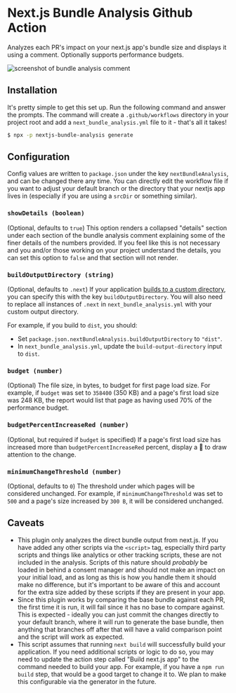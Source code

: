 # Next.js Bundle Analysis Github Action

Analyzes each PR's impact on your next.js app's bundle size and displays it using a comment. Optionally supports performance budgets.

![screenshot of bundle analysis comment](https://p176.p0.n0.cdn.getcloudapp.com/items/BluKP76d/2b51f74a-9c0f-481f-b76a-9b36cf37d369.png?v=ddd23d0d9ee1ee9ad40487d181ed917f)

## Installation

It's pretty simple to get this set up. Run the following command and answer the prompts. The command will create a `.github/workflows` directory in your project root and add a `next_bundle_analysis.yml` file to it - that's all it takes!

```sh
$ npx -p nextjs-bundle-analysis generate
```

## Configuration

Config values are written to `package.json` under the key `nextBundleAnalysis`, and can be changed there any time. You can directly edit the workflow file if you want to adjust your default branch or the directory that your nextjs app lives in (especially if you are using a `srcDir` or something similar).

### `showDetails (boolean)`

(Optional, defaults to `true`) This option renders a collapsed "details" section under each section of the bundle analysis comment explaining some of the finer details of the numbers provided. If you feel like this is not necessary and you and/or those working on your project understand the details, you can set this option to `false` and that section will not render.

### `buildOutputDirectory (string)`

(Optional, defaults to `.next`) If your application [builds to a custom directory](https://nextjs.org/docs/api-reference/next.config.js/setting-a-custom-build-directory), you can specify this with the key `buildOutputDirectory`. You will also need to replace all instances of `.next` in `next_bundle_analysis.yml` with your custom output directory.

For example, if you build to `dist`, you should:

- Set `package.json.nextBundleAnalysis.buildOutputDirectory` to `"dist"`.
- In `next_bundle_analysis.yml`, update the `build-output-directory` input to `dist`.

### `budget (number)`

(Optional) The file size, in bytes, to budget for first page load size. For example, if `budget` was set to `358400` (350 KB) and a page's first load size was 248 KB, the report would list that page as having used 70% of the performance budget.

### `budgetPercentIncreaseRed (number)`

(Optional, but required if `budget` is specified) If a page's first load size has increased more than `budgetPercentIncreaseRed` percent, display a 🔴 to draw attention to the change.

### `minimumChangeThreshold (number)`

(Optional, defaults to `0`) The threshold under which pages will be considered unchanged. For example, if `minimumChangeThreshold` was set to `500` and a page's size increased by `300 B`, it will be considered unchanged.

## Caveats

- This plugin only analyzes the direct bundle output from next.js. If you have added any other scripts via the `<script>` tag, especially third party scripts and things like analytics or other tracking scripts, these are not included in the analysis. Scripts of this nature should _probably_ be loaded in behind a consent manager and should not make an impact on your initial load, and as long as this is how you handle them it should make no difference, but it's important to be aware of this and account for the extra size added by these scripts if they are present in your app.
- Since this plugin works by comparing the base bundle against each PR, the first time it is run, it will fail since it has no base to compare against. This is expected - ideally you can just commit the changes directly to your default branch, where it will run to generate the base bundle, then anything that branches off after that will have a valid comparison point and the script will work as expected.
- This script assumes that running `next build` will successfully build your application. If you need additional scripts or logic to do so, you may need to update the action step called "Build next.js app" to the command needed to build your app. For example, if you have a `npm run build` step, that would be a good target to change it to. We plan to make this configurable via the generator in the future.
